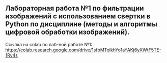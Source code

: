 Лабораторная работа №1 по фильтрации изображений с использованием свертки в Python по дисциплине (методы и алгоритмы цифровой обработки изображений).
-----------------------------------------------
Ссылка на colab по лаб-ной работе №1:
 https://colab.research.google.com/drive/1sfbMTolkhYo1aYAKj6yXWtF5TE-1Rv4s
